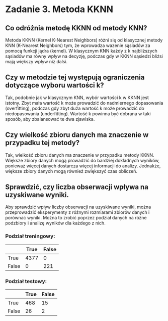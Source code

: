 # Zadanie 3. Metoda KKNN

## Co odróżnia metodę KKNN od metody KNN?

Metoda KKNN (Kernel K-Nearest Neighbors) różni się od klasycznej metody KNN (K-Nearest Neighbors) tym, że wprowadza wazenie sąsiadów za pomocą funkcji jądra (kernel). W klasycznym KNN każdy z k najbliższych sąsiadów ma równy wpływ na decyzję, podczas gdy w KKNN sąsiedzi bliżsi mają większy wpływ niż dalsi.

## Czy w metodzie tej występują ograniczenia dotyczące wyboru wartości k?

Tak, podobnie jak w klasycznym KNN, wybór wartości k w KKNN jest istotny. Zbyt mała wartość k może prowadzić do nadmiernego dopasowania (overfitting), podczas gdy zbyt duża wartość k może prowadzić do niedopasowania (underfitting). Wartość k powinna być dobrana w taki sposób, aby zbalansować te dwa zjawiska.

## Czy wielkość zbioru danych ma znaczenie w przypadku tej metody?

Tak, wielkość zbioru danych ma znaczenie w przypadku metody KKNN. Większe zbiory danych mogą prowadzić do bardziej dokładnych wyników, ponieważ więcej danych dostarcza więcej informacji do analizy. Jednakże, większe zbiory danych mogą również zwiększyć czas obliczeń.

## Sprawdzić, czy liczba obserwacji wpływa na uzyskiwane wyniki.

Aby sprawdzić wpływ liczby obserwacji na uzyskiwane wyniki, można przeprowadzić eksperymenty z różnymi rozmiarami zbiorów danych i porównać wyniki. Można to zrobić poprzez podział danych na różne podzbiory i analizę wyników dla każdego z nich.

### Podział treningowy:

|       | True | False |
| ----- | ---- | ----- |
| True  | 4377 | 0     |
| False | 0    | 221   |

### Podział testowy:

|       | True | False |
| ----- | ---- | ----- |
| True  | 468  | 15    |
| False | 26   | 2     |
